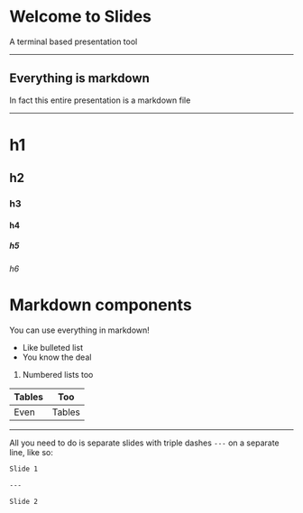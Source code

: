 # Welcome to Slides
A terminal based presentation tool

---

## Everything is markdown
In fact this entire presentation is a markdown file

---

# h1
## h2
### h3
#### h4
##### h5
###### h6


# Markdown components
You can use everything in markdown!
* Like bulleted list
* You know the deal

1. Numbered lists too

| Tables | Too    |
| ------ | ------ |
| Even   | Tables |

---

All you need to do is separate slides with triple dashes `---` on a separate line,
like so:

```markdown
Slide 1

--- 

Slide 2
```
